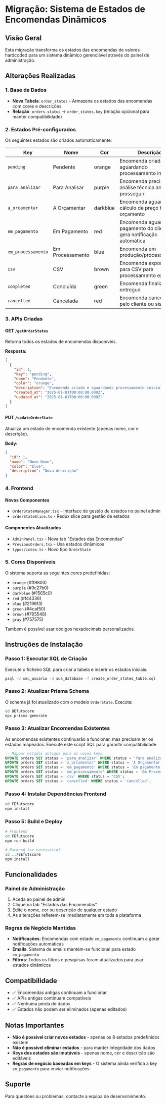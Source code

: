 # Migração: Sistema de Estados de Encomendas Dinâmicos

## Visão Geral
Esta migração transforma os estados das encomendas de valores hardcoded para um sistema dinâmico gerenciável através do painel de administração.

## Alterações Realizadas

### 1. Base de Dados
- **Nova Tabela**: `order_states` - Armazena os estados das encomendas com cores e descrições
- **Relação**: `orders.status` → `order_states.key` (relação opcional para manter compatibilidade)

### 2. Estados Pré-configurados
Os seguintes estados são criados automaticamente:

| Key | Nome | Cor | Descrição |
|-----|------|-----|-----------|
| `pending` | Pendente | orange | Encomenda criada e aguardando processamento inicial |
| `para_analizar` | Para Analisar | purple | Encomenda precisa de análise técnica antes de prosseguir |
| `a_orcamentar` | A Orçamentar | darkblue | Encomenda aguarda cálculo de preço final e orçamento |
| `em_pagamento` | Em Pagamento | red | Encomenda aguarda pagamento do cliente - gera notificação automática |
| `em_processamento` | Em Processamento | blue | Encomenda em produção/processamento |
| `csv` | CSV | brown | Encomenda exportada para CSV para processamento externo |
| `completed` | Concluída | green | Encomenda finalizada e entregue |
| `cancelled` | Cancelada | red | Encomenda cancelada pelo cliente ou sistema |

### 3. APIs Criadas

#### GET `/getOrderStates`
Retorna todos os estados de encomendas disponíveis.

**Resposta:**
```json
[
  {
    "id": 1,
    "key": "pending",
    "name": "Pendente",
    "color": "orange",
    "description": "Encomenda criada e aguardando processamento inicial",
    "created_at": "2025-01-01T00:00:00.000Z",
    "updated_at": "2025-01-01T00:00:00.000Z"
  }
]
```

#### PUT `/updateOrderState`
Atualiza um estado de encomenda existente (apenas nome, cor e descrição).

**Body:**
```json
{
  "id": 1,
  "name": "Novo Nome",
  "color": "blue",
  "description": "Nova descrição"
}
```

### 4. Frontend

#### Novos Componentes
- `OrderStateManager.tsx` - Interface de gestão de estados no painel admin
- `orderStateSlice.ts` - Redux slice para gestão de estados

#### Componentes Atualizados
- `AdminPanel.tsx` - Nova tab "Estados das Encomendas"
- `PreviousOrders.tsx` - Usa estados dinâmicos
- `types/index.ts` - Novo tipo `OrderState`

### 5. Cores Disponíveis
O sistema suporta as seguintes cores predefinidas:
- `orange` (#ff9800)
- `purple` (#9c27b0)
- `darkblue` (#1565c0)
- `red` (#f44336)
- `blue` (#2196f3)
- `green` (#4caf50)
- `brown` (#795548)
- `gray` (#757575)

Também é possível usar códigos hexadecimais personalizados.

## Instruções de Instalação

### Passo 1: Executar SQL de Criação
Execute o ficheiro SQL para criar a tabela e inserir os estados iniciais:

```bash
psql -U seu_usuario -d sua_database -f create_order_states_table.sql
```

### Passo 2: Atualizar Prisma Schema
O schema já foi atualizado com o modelo `OrderState`. Execute:

```bash
cd BEfutscore
npx prisma generate
```

### Passo 3: Atualizar Encomendas Existentes
As encomendas existentes continuarão a funcionar, mas precisam ter os estados mapeados. Execute este script SQL para garantir compatibilidade:

```sql
-- Mapear estados antigos para os novos keys
UPDATE orders SET status = 'para_analizar' WHERE status = 'Para analizar';
UPDATE orders SET status = 'a_orcamentar' WHERE status = 'A Orçamentar';
UPDATE orders SET status = 'em_pagamento' WHERE status = 'Em pagamento';
UPDATE orders SET status = 'em_processamento' WHERE status = 'Em Processamento' OR status = 'processing';
UPDATE orders SET status = 'csv' WHERE status = 'CSV';
UPDATE orders SET status = 'cancelled' WHERE status = 'cancelled';
```

### Passo 4: Instalar Dependências Frontend
```bash
cd FEfutscore
npm install
```

### Passo 5: Build e Deploy
```bash
# Frontend
cd FEfutscore
npm run build

# Backend (se necessário)
cd ../BEfutscore
npm install
```

## Funcionalidades

### Painel de Administração
1. Aceda ao painel de admin
2. Clique na tab "Estados das Encomendas"
3. Edite o nome, cor ou descrição de qualquer estado
4. As alterações refletem-se imediatamente em toda a plataforma

### Regras de Negócio Mantidas
- **Notificações**: Encomendas com estado `em_pagamento` continuam a gerar notificações automáticas
- **Emails**: Sistema de emails mantém-se funcional para estado `em_pagamento`
- **Filtros**: Todos os filtros e pesquisas foram atualizados para usar estados dinâmicos

## Compatibilidade
- ✅ Encomendas antigas continuam a funcionar
- ✅ APIs antigas continuam compatíveis
- ✅ Nenhuma perda de dados
- ✅ Estados não podem ser eliminados (apenas editados)

## Notas Importantes
- **Não é possível criar novos estados** - apenas os 8 estados predefinidos existem
- **Não é possível eliminar estados** - para manter integridade dos dados
- **Keys dos estados são imutáveis** - apenas nome, cor e descrição são editáveis
- **Regras de negócio baseadas em keys** - O sistema ainda verifica a key `em_pagamento` para enviar notificações

## Suporte
Para questões ou problemas, contacte a equipa de desenvolvimento.
